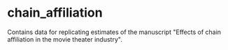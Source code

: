 # chain_affiliation
Contains data for replicating estimates of the manuscript "Effects of chain affiliation in the movie theater industry".
